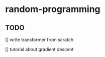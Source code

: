 # random-programming
## TODO
[] write transformer from scratch 

[] tutorial about gradient descent
